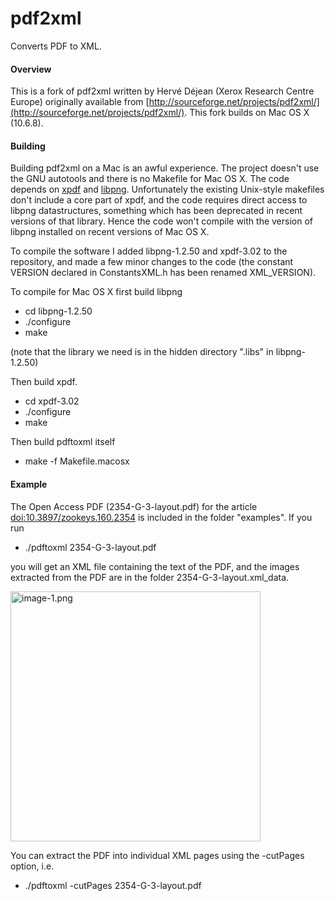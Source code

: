 pdf2xml
=======

Converts PDF to XML.

#### Overview

This is a fork of pdf2xml written by Hervé Déjean (Xerox Research Centre Europe) originally available from [http://sourceforge.net/projects/pdf2xml/](http://sourceforge.net/projects/pdf2xml/). This fork builds on Mac OS X (10.6.8).


#### Building

Building pdf2xml on a Mac is an awful experience. The project doesn't use the GNU autotools and there is no Makefile for Mac OS X. The code depends on [xpdf](http://www.foolabs.com/xpdf/) and [libpng](http://www.libpng.org/pub/png/libpng.html). Unfortunately the existing Unix-style makefiles don't include a core part of xpdf, and the code requires direct access to libpng datastructures, something which has been deprecated in recent versions of that library. Hence the code won't compile with the version of libpng installed on recent versions of Mac OS X.

To compile the software I added libpng-1.2.50 and xpdf-3.02 to the repository, and made a few minor changes to the code (the constant VERSION declared in ConstantsXML.h has been renamed XML_VERSION).

To compile for Mac OS X first build libpng

* cd libpng-1.2.50
* ./configure
* make

(note that the library we need is in the hidden directory ".libs" in libpng-1.2.50)

Then build xpdf. 

* cd xpdf-3.02
* ./configure
* make

Then build pdftoxml itself

* make -f Makefile.macosx


#### Example

The Open Access PDF (2354-G-3-layout.pdf) for the article [doi:10.3897/zookeys.160.2354](http://dx.doi.org/10.3897/zookeys.160.2354) is included in the folder "examples". If you run

* ./pdftoxml 2354-G-3-layout.pdf 

you will get an XML file containing the text of the PDF, and the images extracted from the PDF are in the folder 2354-G-3-layout.xml_data. 

<img src="https://raw.github.com/rdmpage/pdf2xml/master/example/2354-G-3-layout.xml_data/image-1.png" alt="image-1.png" width="400"/>

You can extract the PDF into individual XML pages using the -cutPages option, i.e.

* ./pdftoxml -cutPages 2354-G-3-layout.pdf 



